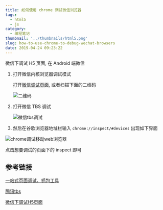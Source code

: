 ```yaml
---
title: 如何使用 chrome 调试微信浏览器
tags:
  - html5
  - js
category:
  - 编程笔记
thumbnail: '../thumbnails/html5.png'
slug: how-to-use-chrome-to-debug-wechat-browsers
date: 2019-04-24 09:23:22
---
```


微信下调试 H5 页面, 在 Android 端微信

1. 打开微信内核浏览器调试模式

   打开[微信调试页面](https://debugx5.qq.com/), 或者扫描下面的二维码

   ![二维码](https://cdn.clearlywind.com/blog-images/images/wechat-inspect.png)

2. 打开微信 TBS 调试

   ![微信tbs调试](https://cdn.clearlywind.com/blog-images/images/wechat-screen-inspect.jpeg)

3. 然后在谷歌浏览器地址栏输入 `chrome://inspect/#devices` 出现如下界面

![chrome调试移动web浏览器](https://cdn.clearlywind.com/blog-images/images/wechat-chrome-inspect.png)

点击想要调试的页面下的 inspect 即可

## 参考链接

[一站式页面调试、抓包工具](https://github.com/wuchangming/spy-debugger)

[腾讯tbs](https://x5.tencent.com/docs/index.html)

[微信下调试H5页面](https://segmentfault.com/a/1190000018407990)

